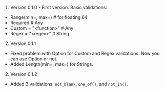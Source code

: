 1) Version 0.1.0 - First version. Basic validations: 

- Range(min=, max=) # for floating 64
- Required # Any
- Custom = "\<function>\" # Any
- Regex = "\<regex>\" # String

2) Version 0.1.1

- Fixed problem with Option<String> for Custom and Regex validations. Now you can use Option or not. 
- Added Length(min=, max=) for Strings. 

2) Version 0.1.2

- Added 3 validations: `not_blank`, `one_of()`, and `not_in()`.
